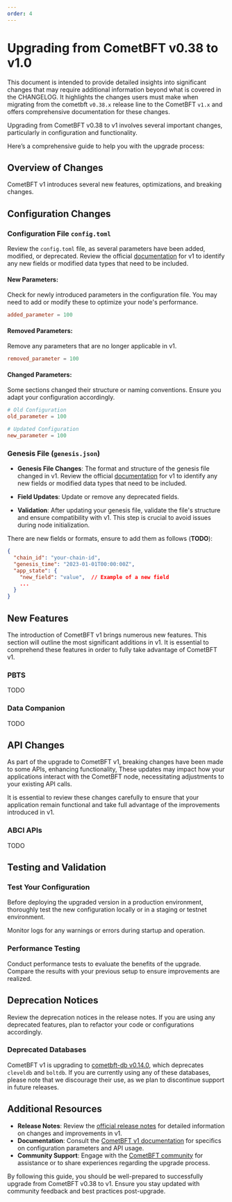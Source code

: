 ```yaml
---
order: 4
---
```


# Upgrading from CometBFT v0.38 to v1.0

This document is intended to provide detailed insights into significant changes that may
require additional information beyond what is covered in the CHANGELOG. It highlights the
changes users must make when migrating from the cometbft `v0.38.x` release line to the
CometBFT `v1.x` and offers comprehensive documentation for these changes.

Upgrading from CometBFT v0.38 to v1 involves several important changes, particularly in configuration and functionality.

Here’s a comprehensive guide to help you with the upgrade process:

## Overview of Changes

CometBFT v1 introduces several new features, optimizations, and breaking changes.

## Configuration Changes

### Configuration File `config.toml`

Review the `config.toml` file, as several parameters have been added, modified, or deprecated. Review the official
[documentation](https://docs.cometbft.com/v1.0/references/config/config.toml) for v1 to identify any new fields or
modified data types that need to be included.

#### New Parameters:

Check for newly introduced parameters in the configuration file. You may need to add or
modify these to optimize your node's performance.

```toml
added_parameter = 100
```

#### Removed Parameters:

Remove any parameters that are no longer applicable in v1.

```toml
removed_parameter = 100
```

#### Changed Parameters:

Some sections changed their structure or naming conventions. Ensure you adapt your configuration accordingly.

```toml
# Old Configuration
old_parameter = 100

# Updated Configuration
new_parameter = 100
```

### Genesis File (`genesis.json`)

- **Genesis File Changes**: The format and structure of the genesis file changed in v1. Review the official
[documentation](https://docs.cometbft.com/v1.0/references/config/genesis.json) for v1 to identify any new fields or
modified data types that need to be included.

- **Field Updates**: Update or remove any deprecated fields.

- **Validation**: After updating your genesis file, validate the file's structure
and ensure compatibility with v1. This step is crucial to avoid issues during node initialization.

There are new fields or formats, ensure to add them as follows (**TODO**):

```json
{
  "chain_id": "your-chain-id",
  "genesis_time": "2023-01-01T00:00:00Z",
  "app_state": {
    "new_field": "value",  // Example of a new field
    ...
  }
}
```

## New Features

The introduction of CometBFT v1 brings numerous new features. This section will outline the
most significant additions in v1. It is essential to comprehend these features in order to
fully take advantage of CometBFT v1.

### PBTS

TODO

### Data Companion

TODO

## API Changes

As part of the upgrade to CometBFT v1, breaking changes have been made to some APIs, enhancing functionality,
These updates may impact how your applications interact with the CometBFT node, necessitating adjustments to your
existing API calls.

It is essential to review these changes carefully to ensure that your application remain functional and take full
advantage of the improvements introduced in v1.

### ABCI APIs

TODO

## Testing and Validation

### Test Your Configuration

Before deploying the upgraded version in a production environment, thoroughly test the new configuration locally or in
a staging or testnet environment.

Monitor logs for any warnings or errors during startup and operation.

### Performance Testing

Conduct performance tests to evaluate the benefits of the upgrade. Compare the results with your previous setup to
ensure improvements are realized.

## Deprecation Notices

Review the deprecation notices in the release notes. If you are using any deprecated features, plan to refactor your code or configurations accordingly.

### Deprecated Databases

CometBFT v1 is upgrading to [cometbft-db v0.14.0](https://github.com/cometbft/cometbft-db/blob/main/CHANGELOG.md#v0140),
which deprecates `cleveldb` and `boltdb`. If you are currently using any of these databases, please note that we
discourage their use, as we plan to discontinue support in future releases.

 ## Additional Resources

- **Release Notes**: Review the [official release notes]() for detailed information on changes and improvements in v1.
- **Documentation**: Consult the [CometBFT v1 documentation](https://docs.cometbft.com/v1.0/) for specifics on configuration
parameters and API usage.
- **Community Support**: Engage with the [CometBFT community](https://linktr.ee/cometbft) for assistance or to share
experiences regarding the upgrade process.

By following this guide, you should be well-prepared to successfully upgrade from CometBFT v0.38 to v1. Ensure you stay
updated with community feedback and best practices post-upgrade.
